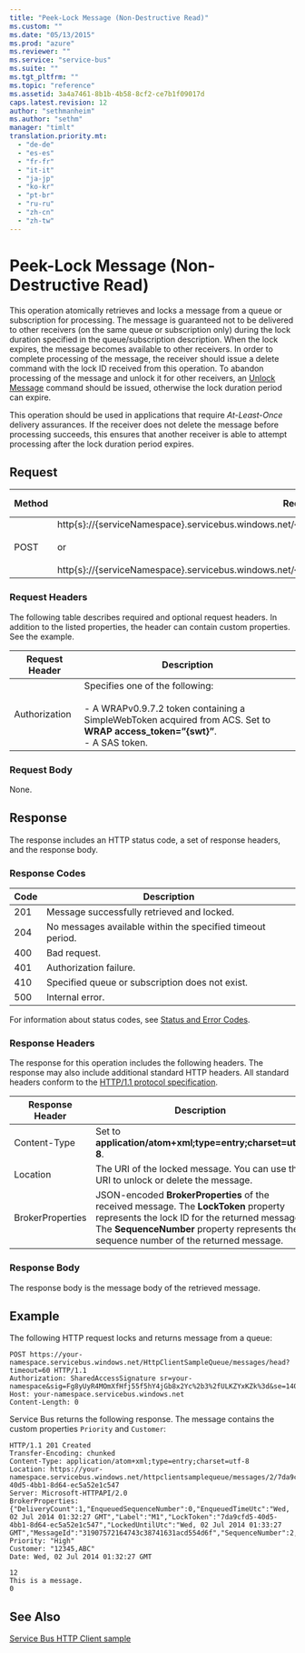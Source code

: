 ```yaml
---
title: "Peek-Lock Message (Non-Destructive Read)"
ms.custom: ""
ms.date: "05/13/2015"
ms.prod: "azure"
ms.reviewer: ""
ms.service: "service-bus"
ms.suite: ""
ms.tgt_pltfrm: ""
ms.topic: "reference"
ms.assetid: 3a4a7461-8b1b-4b58-8cf2-ce7b1f09017d
caps.latest.revision: 12
author: "sethmanheim"
ms.author: "sethm"
manager: "timlt"
translation.priority.mt: 
  - "de-de"
  - "es-es"
  - "fr-fr"
  - "it-it"
  - "ja-jp"
  - "ko-kr"
  - "pt-br"
  - "ru-ru"
  - "zh-cn"
  - "zh-tw"
---
```

# Peek-Lock Message (Non-Destructive Read)
This operation atomically retrieves and locks a message from a queue or subscription for processing. The message is guaranteed not to be delivered to other receivers (on the same queue or subscription only) during the lock duration specified in the queue/subscription description. When the lock expires, the message becomes available to other receivers. In order to complete processing of the message, the receiver should issue a delete command with the lock ID received from this operation. To abandon processing of the message and unlock it for other receivers, an [Unlock Message](unlock-message.md) command should be issued, otherwise the lock duration period can expire.  
  
 This operation should be used in applications that require *At-Least-Once* delivery assurances. If the receiver does not delete the message before processing succeeds, this ensures that another receiver is able to attempt processing after the lock duration period expires.  
  
## Request  
  
|Method|Request URI|HTTP Version|  
|------------|-----------------|------------------|  
|POST|http{s}://{serviceNamespace}.servicebus.windows.net/{queuePath}/messages/head<br /><br /> or<br /><br /> http{s}://{serviceNamespace}.servicebus.windows.net/{topicPath}/subscriptions/{subscriptionName}/messages/head|HTTP/1.1|  
  
### Request Headers  
 The following table describes required and optional request headers. In addition to the listed properties, the header can contain custom properties. See the example.  
  
|Request Header|Description|  
|--------------------|-----------------|  
|Authorization|Specifies one of the following:<br /><br /> -   A WRAPv0.9.7.2 token containing a SimpleWebToken acquired from ACS. Set to **WRAP access_token=”{swt}”**.<br />-   A SAS token.|  
  
### Request Body  
 None.  
  
## Response  
 The response includes an HTTP status code, a set of response headers, and the response body.  
  
### Response Codes  
  
|Code|Description|  
|----------|-----------------|  
|201|Message successfully retrieved and locked.|  
|204|No messages available within the specified timeout period.|  
|400|Bad request.|  
|401|Authorization failure.|  
|410|Specified queue or subscription does not exist.|  
|500|Internal error.|  
  
 For information about status codes, see [Status and Error Codes](https://msdn.microsoft.com/library/dd179382.aspx).  
  
### Response Headers  
 The response for this operation includes the following headers. The response may also include additional standard HTTP headers. All standard headers conform to the [HTTP/1.1 protocol specification](https://go.microsoft.com/fwlink/?linkid=150478).  
  
|Response Header|Description|  
|---------------------|-----------------|  
|Content-Type|Set to **application/atom+xml;type=entry;charset=utf-8**.|  
|Location|The URI of the locked message. You can use this URI to unlock or delete the message.|  
|BrokerProperties|JSON-encoded **BrokerProperties** of the received message. The **LockToken** property represents the lock ID for the returned message. The **SequenceNumber** property represents the sequence number of the returned message.|  
  
### Response Body  
 The response body is the message body of the retrieved message.  
  
## Example  
 The following HTTP request locks and returns message from a queue:  
  
```  
POST https://your-namespace.servicebus.windows.net/HttpClientSampleQueue/messages/head?timeout=60 HTTP/1.1  
Authorization: SharedAccessSignature sr=your-namespace&sig=Fg8yUyR4MOmXfHfj55f5hY4jGb8x2Yc%2b3%2fULKZYxKZk%3d&se=1404256819&skn=RootManageSharedAccessKey  
Host: your-namespace.servicebus.windows.net  
Content-Length: 0  
```  
  
 Service Bus returns the following response. The message contains the custom properties `Priority` and `Customer`:  
  
```  
HTTP/1.1 201 Created  
Transfer-Encoding: chunked  
Content-Type: application/atom+xml;type=entry;charset=utf-8  
Location: https://your-namespace.servicebus.windows.net/httpclientsamplequeue/messages/2/7da9cfd5-40d5-4bb1-8d64-ec5a52e1c547  
Server: Microsoft-HTTPAPI/2.0  
BrokerProperties: {"DeliveryCount":1,"EnqueuedSequenceNumber":0,"EnqueuedTimeUtc":"Wed, 02 Jul 2014 01:32:27 GMT","Label":"M1","LockToken":"7da9cfd5-40d5-4bb1-8d64-ec5a52e1c547","LockedUntilUtc":"Wed, 02 Jul 2014 01:33:27 GMT","MessageId":"31907572164743c38741631acd554d6f","SequenceNumber":2,"State":"Active","TimeToLive":10}  
Priority: "High"  
Customer: "12345,ABC"  
Date: Wed, 02 Jul 2014 01:32:27 GMT  
  
12  
This is a message.  
0  
```  
  
## See Also  
 [Service Bus HTTP Client sample](http://code.msdn.microsoft.com/windowsazure/Service-Bus-HTTP-client-fe7da74a)